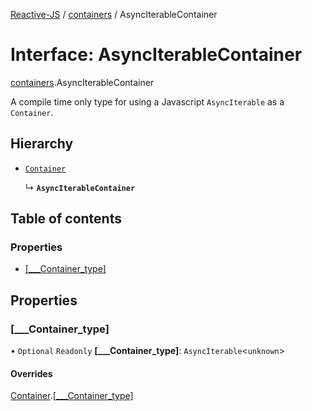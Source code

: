 [Reactive-JS](../README.md) / [containers](../modules/containers.md) / AsyncIterableContainer

# Interface: AsyncIterableContainer

[containers](../modules/containers.md).AsyncIterableContainer

A compile time only type for using a Javascript `AsyncIterable` as a `Container`.

## Hierarchy

- [`Container`](containers.Container-1.md)

  ↳ **`AsyncIterableContainer`**

## Table of contents

### Properties

- [[\_\_\_Container\_type]](containers.AsyncIterableContainer.md#[___container_type])

## Properties

### [\_\_\_Container\_type]

• `Optional` `Readonly` **[\_\_\_Container\_type]**: `AsyncIterable`<`unknown`\>

#### Overrides

[Container](containers.Container-1.md).[[___Container_type]](containers.Container-1.md#[___container_type])
